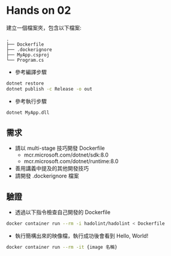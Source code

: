 # Hands on 02

建立一個檔案夾，包含以下檔案:

```
.
├── Dockerfile
├── .dockerignore
├── MyApp.csproj
└── Program.cs
```

- 參考編譯步驟

```bash
dotnet restore
dotnet publish -c Release -o out
```

- 參考執行步驟

```bash
dotnet MyApp.dll
```

## 需求

- 請以 multi-stage 技巧開發 Dockerfile
  - mcr.microsoft.com/dotnet/sdk:8.0
  - mcr.microsoft.com/dotnet/runtime:8.0
- 善用講義中提及的其他開發技巧
- 請開發 .dockerignore 檔案

## 驗證

- 透過以下指令檢查自己開發的 Dockerfile

```bash
docker container run --rm -i hadolint/hadolint < Dockerfile
```

- 執行簡構出來的映像檔，執行成功後會看到 Hello, World!

```bash
docker container run --rm -it {image 名稱}
```
